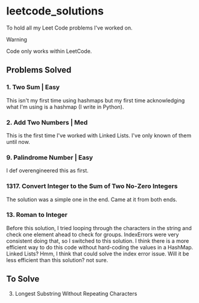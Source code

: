 # leetcode_solutions
To hold all my Leet Code problems I've worked on.

> [!WARNING]
> Code only works within LeetCode.


## Problems Solved

### 1. Two Sum | Easy
This isn't my first time using hashmaps but my first time acknowledging what I'm using is a hashmap (I write in Python).

### 2. Add Two Numbers | Med
This is the first time I've worked with Linked Lists. I've only known of them until now.

### 9. Palindrome Number | Easy
I def overengineered this as first.

### 1317. Convert Integer to the Sum of Two No-Zero Integers
The solution was a simple one in the end. Came at it from both ends.

### 13. Roman to Integer
Before this solution, I tried looping through the characters in the string and check one element ahead to check for groups. IndexErrors were very consistent doing that, so I switched to this solution. I think there is a more efficient way to do this code without hard-coding the values in a HashMap. Linked Lists? Hmm, I think that could solve the index error issue. Will it be less efficient than this solution? not sure.

## To Solve

3. Longest Substring Without Repeating Characters

